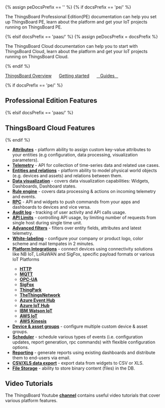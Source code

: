 {% assign peDocsPrefix == '' %}
{% if docsPrefix == 'pe/' %}
<p>The ThingsBoard Professional Edition(PE) documentation can help you set up ThingsBoard PE, learn about the platform and get your IoT projects running on ThingsBoard PE.</p>
{% elsif docsPrefix == 'paas/' %}
{% assign peDocsPrefix = docsPrefix %}
<p>The ThingsBoard Cloud documentation can help you to start with ThingsBoard Cloud, learn about the platform and get your IoT projects running on ThingsBoard Cloud.</p>
{% endif %}

<a style="margin: 10px 10px 10px 0;" href="/docs/{{docsPrefix}}getting-started-guides/what-is-thingsboard/" class="button">ThingsBoard Overview</a>
<a style="margin: 10px;" href="/docs/{{docsPrefix}}getting-started-guides/helloworld/" class="button">Getting started</a>
<a style="margin: 10px;" href="/docs/{{docsPrefix}}guides/" class="button">&nbsp;&nbsp;&nbsp;Guides&nbsp;&nbsp;&nbsp;</a>

{% if docsPrefix == 'pe/' %}
<h2 id="features">Professional Edition Features</h2>
{% elsif docsPrefix == 'paas/' %}
<h2 id="features">ThingsBoard Cloud Features</h2>
{% endif %}

<ul>
<li><b><a href="/docs/{{docsPrefix}}user-guide/attributes/">Attributes</a></b> - platform ability to assign custom key-value attributes to your entities (e.g configuration, data processing, visualization parameters).</li>
<li><b><a href="/docs/{{docsPrefix}}user-guide/telemetry/">Telemetry</a></b> - API for collection of time-series data and related use cases.</li>
<li><b><a href="/docs/{{docsPrefix}}user-guide/rpc/">Entities and relations</a></b> - platform ability to model physical world objects (e.g. devices and assets) and relations between them.</li>
<li><b><a href="/docs/{{docsPrefix}}guides#AnchorIDDataVisualization">Data visualization</a></b> - covers data visualization capabilities: Widgets, Dashboards, Dashboard states.</li>
<li><b><a href="/docs/{{docsPrefix}}user-guide/rule-engine-2-0/re-getting-started/">Rule engine</a></b> - covers data processing & actions on incoming telemetry and events.</li>
<li><b><a href="/docs/{{docsPrefix}}user-guide/rpc/">RPC</a></b> - API and widgets to push commands from your apps and dashboards to devices and vice versa.</li>
<li><b><a href="/docs/{{docsPrefix}}user-guide/audit-log/">Audit log</a></b> - tracking of user activity and API calls usage.</li>
<li><b><a href="/docs/{{docsPrefix}}user-guide/api-limits/">API Limits</a></b> - controlling API usage, by limiting number of requests from single host during single time unit.</li>
<li><b><a href="/docs/{{docsPrefix}}user-guide/advanced-filters/">Advanced filters</a></b> - filters over entity fields, attributes and latest telemetry.</li>
<li><b><a href="/docs/{{peDocsPrefix}}user-guide/white-labeling/">White-labeling</a></b> - configure your company or product logo, color scheme and mail tempates in 2 minutes.</li>
<li><b><a href="/docs/{{peDocsPrefix}}user-guide/integrations/">Platform Integrations</a></b> - connect devices using connectivity solutions like NB IoT, LoRaWAN and SigFox, specific payload formats or various IoT Platforms</li>
    <ul>
        <li><b><a href="/docs/user-guide/{{peDocsPrefix}}integrations/http/">HTTP</a></b></li>
        <li><b><a href="/docs/user-guide/{{peDocsPrefix}}integrations/mqtt/">MQTT</a></b></li>
        <li><b><a href="/docs/user-guide/{{peDocsPrefix}}integrations/opc-ua/">OPC-UA</a></b></li>
        <li><b><a href="/docs/user-guide/{{peDocsPrefix}}integrations/sigfox/">SigFox</a></b></li>
        <li><b><a href="/docs/user-guide/{{peDocsPrefix}}integrations/thingpark/">ThingPark</a></b></li>
        <li><b><a href="/docs/user-guide/{{peDocsPrefix}}integrations/ttn/">TheThingsNetwork</a></b></li>
        <li><b><a href="/docs/user-guide/{{peDocsPrefix}}integrations/azure-event-hub/">Azure Event Hub</a></b></li>
        <li><b><a href="/docs/user-guide/{{peDocsPrefix}}integrations/azure-iot-hub/">Azure IoT Hub</a></b></li>
        <li><b><a href="/docs/user-guide/{{peDocsPrefix}}integrations/ibm-watson-iot/">IBM Watson IoT</a></b></li>
        <li><b><a href="/docs/user-guide/{{peDocsPrefix}}integrations/aws-iot/">AWS IoT</a></b></li>
        <li><b><a href="/docs/user-guide/{{peDocsPrefix}}integrations/aws-kinesis/">AWS Kinesis</a></b></li>
    </ul>
<li><b><a href="/docs/{{peDocsPrefix}}user-guide/groups/">Device & asset groups</a></b> - configure multiple custom device & asset groups.</li>
<li><b><a href="/docs/{{peDocsPrefix}}user-guide/scheduler/">Scheduler</a></b> - schedule various types of events (i.e. configuration updates, report generation, rpc commands) with flexible configuration options.</li>
<li><b><a href="/docs/{{peDocsPrefix}}user-guide/reporting/">Reporting</a></b> - generate reports using existing dashboards and distribute them to end-users via email.</li>
<li><b><a href="/docs/{{peDocsPrefix}}user-guide/csv-xls-data-export/">CSV/XLS data export</a></b> - export data from widgets to CSV or XLS.</li>
<li><b><a href="/docs/{{peDocsPrefix}}user-guide/file-storage/">File Storage</a></b> - ability to store binary content (files) in the DB.</li>
</ul>

<h2>Video Tutorials</h2>

<p>The ThingsBoard Youtube <b><a href="https://www.youtube.com/channel/UCDb9fsV-YR4JmnipAMGsVAQ/videos">channel</a></b> contains useful video tutorials that cover various platform features.</p>
